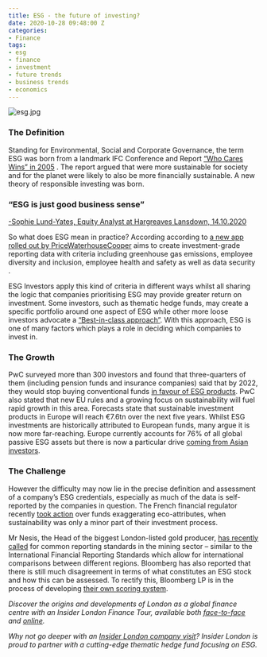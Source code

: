 ```yaml
---
title: ESG - the future of investing?
date: 2020-10-28 09:48:00 Z
categories:
- Finance
tags:
- esg
- finance
- investment
- future trends
- business trends
- economics
---
```


![esg.jpg](/uploads/esg.jpg)

### The Definition
Standing for Environmental, Social and Corporate Governance, the term ESG was born from a landmark IFC Conference and Report [“Who Cares Wins” in 2005](https://www.forbes.com/sites/georgkell/2018/07/11/the-remarkable-rise-of-esg/#1a626f9e1695) . The report argued that were more sustainable for society and for the planet were likely to also be more financially sustainable. A new theory of responsible investing was born.

### “ESG is just good business sense”
[-Sophie Lund-Yates, Equity Analyst at Hargreaves Lansdown, 14.10.2020](https://www.hl.co.uk/news/articles/why-were-all-esg-investors-now) 

So what does ESG mean in practice? According according to [a new app rolled out by PriceWaterhouseCooper](https://www.cfodive.com/news/pwc-releases-esg-reporting-app/587661/) aims to create investment-grade reporting data with criteria including greenhouse gas emissions, employee diversity and inclusion, employee health and safety as well as data security . 

ESG Investors apply this kind of criteria in different ways whilst all sharing the logic that companies prioritising ESG may provide greater return on investment. Some investors, such as thematic hedge funds, may create a specific portfolio around one aspect of ESG while other more loose investors advocate a [“Best-in-class approach”](https://www.hl.co.uk/news/articles/why-were-all-esg-investors-now). With this approach, ESG is one of many factors which plays a role in deciding which companies to invest in.

### The Growth
PwC surveyed more than 300 investors and found that three-quarters of them (including pension funds and insurance companies) said that by 2022, they would stop buying conventional funds [in favour of ESG products](https://www.ft.com/content/5cd6e923-81e0-4557-8cff-a02fb5e01d42). PwC also stated that new EU rules and a growing focus on sustainability will fuel rapid growth in this area.
Forecasts state that sustainable investment products in Europe will reach €7.6tn over the next five years. Whilst ESG investments are historically attributed to European funds, many argue it is now more far-reaching. Europe currently accounts for 76% of all global passive ESG assets but there is now a particular drive [coming from Asian investors](https://www.ft.com/content/8aaffb5d-40d8-4760-b0b8-7c7742b0249f).

### The Challenge
However the difficulty may now lie in the precise definition and assessment of a company’s ESG credentials, especially as much of the data is self-reported by the companies in question. The French financial regulator recently [took action](https://www.ft.com/content/5cd6e923-81e0-4557-8cff-a02fb5e01d42) over funds exaggerating eco-attributes, when sustainability was only a minor part of their investment process.

Mr Nesis, the Head of the biggest London-listed gold producer, [has recently called](https://www.ft.com/content/e5518f78-0371-4946-b4a6-17addf7143ae) for common reporting standards in the mining sector – similar to the International Financial Reporting Standards which allow for international comparisons between different regions. Bloomberg has also reported that there is still much disagreement in terms of what constitutes an ESG stock and how this can be assessed. To rectify this, Bloomberg LP is in the process of developing [their own scoring system](https://www.bloomberg.com/news/articles/2020-10-25/record-flows-pour-into-esg-funds-as-their-wokeness-is-debated).


*Discover the origins and developments of London as a global finance centre with an Insider London Finance Tour, available both [face-to-face](https://www.insiderlondon.com/london/educational-tours/london-finance-walking-tour/) and [online](https://www.insiderlondon.com/online-education/virtual-tours/).*

*Why not go deeper with an [Insider London company visit](https://www.insiderlondon.com/london/company-visits/)? Insider London is proud to partner with a cutting-edge thematic hedge fund focusing on ESG.*




